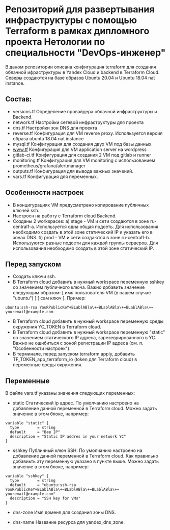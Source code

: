 # Репозиторий для развертывания инфраструктуры с помощью Terraform в рамках дипломного проекта Нетологии по специальности "DevOps-инженер"
В даном репозитории описана конфигурация terraform для создания облачной ифраструктуры в Yandex Cloud и backend в Terraform Cloud.
Северы создаются на базе образов Ubuntu 20.04 и Ubuntu 18.04 nat instance.

## Состав:
-	versions.tf
Определение провайдера облачной инфраструктуры и Backend.
-	network.tf
Настройки сетевой инфраструктуры для проекта
-	dns.tf
Настройки зон DNS для проекта
-	reverse.tf
Конфигурация для VM reverse proxy. Используется версия образа ubuntu 18.04 nat instance
-	mysql.tf
Конфигурация для создания двух VM под базы данных.
- www.tf
Конфигурация для VM application server на wordpress
-	gitlab-ci.tf
Конфигурация для создания 2 VM под gitlab и runner
-	monitoring.tf
Конфигурация для VM monitoring с использованием prometheus/grafana/alertmanager
-	outputs.tf 
Конфигурация для вывода важных значений.
- vars.tf
Конфигурация для переменных.

## Особенности настроек
-	В концигурациях VM предусметрено копирование публичных ключей ssh.
-	Настроен на работу с Terraform cloud Backend.
- 	Созданы 2 workspaces:
a)	stage - VM  и сети создаются в зоне ru-central1-a. Используется одна общая подсеть. Для использования необходимо создать в этой зоне статический IP и указать его в зонах DNS.
б)	prod - VM и сети создаются в зоне ru-central1-b. Используются разные подсети для каждой группы серверов. Для использования необходимо создать в этой зоне статический IP.

## Перед запуском
- Создать ключи ssh.
- В Terraform cloud добавить в нужный workspace переменную sshkey cо значением публичного ключа. Важно добавить значение следующим образом: [ имя пользователя VM (в нашем случае "ubuntu") ]:[ сам ключ ].
Пример:
```
ubuntu:ssh-rsa YouRPublicKeY+BLablABla\+=BLablABla\+=BLablABla\+= youremail@example.com
```
- В Terraform cloud добавить в нужный workspace переменную среды окружения YC_TOKEN  в Terraform cloud.
- В Terraform cloud добавить в нужный workspace переменную "static" со значением статического IP адреса, зарезеврированного в YC. Важно не ошибиться с зоной регистрации IP адреса (см. п. "Особенности настроек").
- В терминале, перед запуском terraform apply, добавить TF_TOKEN_app_terraform_io (token для Terraform cloud) в переменные среды окружения.

## Переменные
В файле vars.tf указаны значения следующих переменных:
- static
Статический ip адрес. По умолчанию настроено на добавление данной переменной в Terraform cloud. Можно задать значение в этом блоке, например:
```
variable "static" {
  type        = string
  default     = "Ваш IP"
  description = "Static IP addres in your network YC"
}
```
- sshkey
Публичный ключ SSH. По умолчанию настроено на добавление данной переменной в Terraform cloud. Как правильно добавиьть эту переменную указано в пункте выше. Можно задать значение в этом блоке, например:
```
variable "sshkey" {
  type        = string
  default     = "ubuntu:ssh-rsa YouRPublicKeY+BLablABla\+=BLablABla\+=BLablABla\+= youremail@example.com"
  description = "SSH key for VMs"
}
```
- dns-zone
Имя доменя для создания зоны DNS.

- dns-name
Название ресурса для yandex_dns_zone.